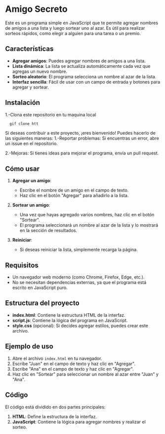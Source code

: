 # Amigo Secreto

Este es un programa simple en JavaScript que te permite agregar nombres de amigos a una lista y luego sortear uno al azar. Es útil para realizar sorteos rápidos, como elegir a alguien para una tarea o un premio.

## Características

- **Agregar amigos**: Puedes agregar nombres de amigos a una lista.
- **Lista dinámica**: La lista se actualiza automáticamente cada vez que agregas un nuevo nombre.
- **Sorteo aleatorio**: El programa selecciona un nombre al azar de la lista.
- **Interfaz sencilla**: Fácil de usar con un campo de entrada y botones para agregar y sortear.

## Instalación 

1.-Clona este repositorio en tu maquina local
```bash
  gif clone htt
```
Si deseas contribuir a este proyecto, ¡eres bienvenido! Puedes hacerlo de las siguientes maneras:
1.-Reportar problemas: Si encuentras un error, abre un issue en el repositorio.

2.-Mejoras: Si tienes ideas para mejorar el programa, envía un pull request.

## Cómo usar

1. **Agregar un amigo**:
   - Escribe el nombre de un amigo en el campo de texto.
   - Haz clic en el botón "Agregar" para añadirlo a la lista.

2. **Sortear un amigo**:
   - Una vez que hayas agregado varios nombres, haz clic en el botón "Sortear".
   - El programa seleccionará un nombre al azar de la lista y lo mostrará en la sección de resultados.

3. **Reiniciar**:
   - Si deseas reiniciar la lista, simplemente recarga la página.

## Requisitos

- Un navegador web moderno (como Chrome, Firefox, Edge, etc.).
- No se necesitan dependencias externas, ya que el programa está escrito en JavaScript puro.

## Estructura del proyecto

- **index.html**: Contiene la estructura HTML de la interfaz.
- **script.js**: Contiene la lógica del programa en JavaScript.
- **style.css** (opcional): Si decides agregar estilos, puedes crear este archivo.

## Ejemplo de uso

1. Abre el archivo `index.html` en tu navegador.
2. Escribe "Juan" en el campo de texto y haz clic en "Agregar".
3. Escribe "Ana" en el campo de texto y haz clic en "Agregar".
4. Haz clic en "Sortear" para seleccionar un nombre al azar entre "Juan" y "Ana".

## Código

El código está dividido en dos partes principales:

1. **HTML**: Define la estructura de la interfaz.
2. **JavaScript**: Contiene la lógica para agregar nombres y realizar el sorteo.
